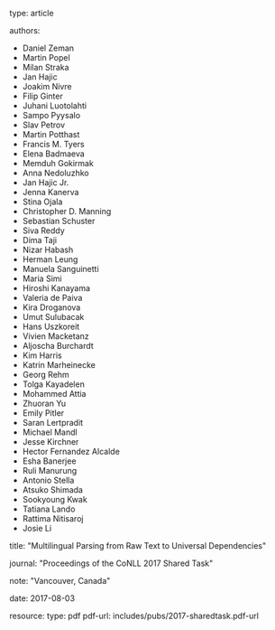 type: article

authors:
  - Daniel Zeman
  - Martin Popel
  - Milan Straka
  - Jan Hajic 
  - Joakim Nivre
  - Filip Ginter
  - Juhani Luotolahti 
  - Sampo Pyysalo
  - Slav Petrov
  - Martin Potthast
  - Francis M. Tyers
  - Elena Badmaeva
  - Memduh Gokirmak
  - Anna Nedoluzhko
  - Jan Hajic Jr.
  - Jenna Kanerva
  - Stina Ojala
  - Christopher D. Manning
  - Sebastian Schuster
  - Siva Reddy
  - Dima Taji 
  - Nizar Habash
  - Herman Leung
  - Manuela Sanguinetti
  - Maria Simi
  - Hiroshi Kanayama
  - Valeria de Paiva
  - Kira Droganova
  - Umut Sulubacak
  - Hans Uszkoreit
  - Vivien Macketanz
  - Aljoscha Burchardt
  - Kim Harris
  - Katrin Marheinecke
  - Georg Rehm
  - Tolga Kayadelen
  - Mohammed Attia
  - Zhuoran Yu
  - Emily Pitler
  - Saran Lertpradit
  - Michael Mandl 
  - Jesse Kirchner
  - Hector Fernandez Alcalde
  - Esha Banerjee
  - Ruli Manurung
  - Antonio Stella
  - Atsuko Shimada
  - Sookyoung Kwak
  - Tatiana Lando
  - Rattima Nitisaroj
  - Josie Li

title: "Multilingual Parsing from Raw Text to Universal Dependencies"

journal: "Proceedings of the CoNLL 2017 Shared Task"

note: "Vancouver, Canada"

date: 2017-08-03

resource:
  type: pdf
  pdf-url: includes/pubs/2017-sharedtask.pdf-url